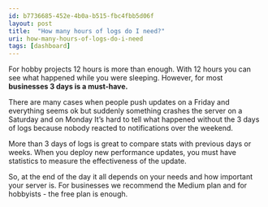 ```yaml
---
id: b7736685-452e-4b0a-b515-fbc4fbb5d06f
layout: post
title:  "How many hours of logs do I need?"
uri: how-many-hours-of-logs-do-i-need
tags: [dashboard]
---
```

For hobby projects 12 hours is more than enough. With 12 hours you can see what happened while you were sleeping.
 However, for most **businesses 3 days is a must-have.**

<!--more-->

There are many cases when people push updates on a Friday and everything seems ok but suddenly something crashes the 
server on a Saturday and on Monday It’s hard to tell what happened without the 3 days of logs because nobody reacted
to <wiki>notifications</wiki> over the weekend.

More than 3 days of logs is great to compare stats with previous days or weeks. When you deploy new performance updates,
 you must have statistics to measure the effectiveness of the update.

So, at the end of the day it all depends on your needs and how important your server is. For businesses we recommend the
 Medium plan and for hobbyists - the free plan is enough.
